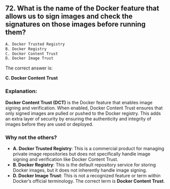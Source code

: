 ## 72. What is the name of the Docker feature that allows us to sign images and check the signatures on those images before running them?
```sh
A. Docker Trusted Registry  
B. Docker Registry  
C. Docker Content Trust  
D. Docker Image Trust  
```

The correct answer is:  

**C. Docker Content Trust**  

### Explanation:  
**Docker Content Trust (DCT)** is the Docker feature that enables image signing and verification. When enabled, Docker Content Trust ensures that only signed images are pulled or pushed to the Docker registry. This adds an extra layer of security by ensuring the authenticity and integrity of images before they are used or deployed.

### Why not the others?  
- **A. Docker Trusted Registry**: This is a commercial product for managing private image repositories but does not specifically handle image signing and verification like Docker Content Trust.  
- **B. Docker Registry**: This is the default repository service for storing Docker images, but it does not inherently handle image signing.  
- **D. Docker Image Trust**: This is not a recognized feature or term within Docker’s official terminology. The correct term is **Docker Content Trust**.

